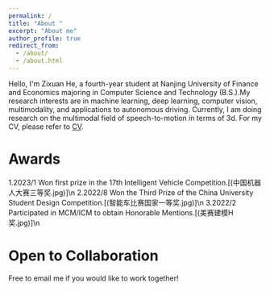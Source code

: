 ```yaml
---
permalink: /
title: "About "
excerpt: "About me"
author_profile: true
redirect_from: 
  - /about/
  - /about.html
---
```


Hello, I'm Zixuan He, a fourth-year student at Nanjing University of Finance and Economics majoring in Computer Science and Technology (B.S.).My research interests are in machine learning, deep learning, computer vision, multimodality, and applications to autonomous driving. Currently, I am doing research on the multimodal field of speech-to-motion in terms of 3d. For my CV, please refer to [CV](ZixuanHe.pdf).


Awards
======
1.2023/1 Won first prize in the 17th Intelligent Vehicle Competition.[(中国机器人大赛三等奖.jpg)]\n
2.2022/8 Won the Third Prize of the China University Student Design Competition.[(智能车比赛国家一等奖.jpg)]\n
3.2022/2 Participated in MCM/ICM to obtain Honorable Mentions.[(美赛建模H奖.jpg)]\n

Open to Collaboration
======
Free to email me if you would like to work together!




